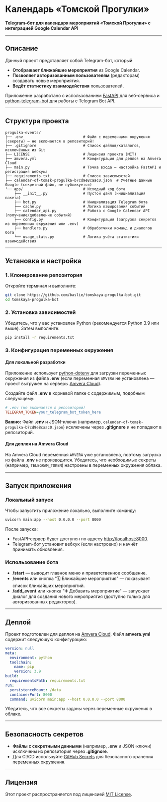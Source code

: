 # Календарь «Томской Прогулки»

**Telegram-бот для календаря мероприятий «Томской Прогулки» с интеграцией Google Calendar API**

---

## Описание

Данный проект представляет собой Telegram-бот, который:
- **Отображает ближайшие мероприятия** из Google Calendar.
- **Позволяет авторизованным пользователям** (редакторам) создавать новые мероприятия.
- **Ведёт статистику взаимодействия** пользователей.

Приложение разработано с использованием [FastAPI](https://fastapi.tiangolo.com/) для веб-сервиса и [python-telegram-bot](https://github.com/python-telegram-bot/python-telegram-bot) для работы с Telegram Bot API.

---

## Структура проекта

```plaintext
progulka-events/
├── .env                           # Файл с переменными окружения (секреты) – не включается в репозиторий!
├── .gitignore                     # Список файлов/каталогов, исключённых из Git
├── LICENSE                        # Лицензия проекта (MIT)
├── amvera.yml                     # Конфигурация для деплоя на Amvera Cloud
├── main.py                        # Точка входа – настройка FastAPI и регистрация вебхука
├── requirements.txt               # Список зависимостей
├── calendar-of-tomsk-progulka-b7cd9e8caac0.json  # Учётные данные Google (секретный файл, не публикуется)
└── app/                           # Исходный код бота
    ├── __init__.py                # Пустой файл (инициализация пакета)
    ├── bot.py                     # Инициализация Telegram бота
    ├── cache.py                   # Логика кэширования событий
    ├── calendar_api.py            # Работа с Google Calendar API (получение/добавление событий)
    ├── config.py                  # Конфигурация (загрузка секретов из переменных окружения или .env)
    ├── handlers.py                # Обработчики команд и диалогов бота
    └── usage_stats.py             # Логика учёта статистики взаимодействия
```

---

## Установка и настройка

### 1. Клонирование репозитория

Откройте терминал и выполните:

```bash
git clone https://github.com/baslie/tomskaya-progulka-bot.git
cd tomskaya-progulka-bot
```

### 2. Установка зависимостей

Убедитесь, что у вас установлен Python (рекомендуется Python 3.9 или выше). Затем выполните:

```bash
pip install -r requirements.txt
```

### 3. Конфигурация переменных окружения

#### Для локальной разработки

Приложение использует [python-dotenv](https://pypi.org/project/python-dotenv/) для загрузки переменных окружения из файла **.env** (если переменная `AMVERA` не установлена — проект выгружен на серверы [Amvera Cloud](https://amvera.ru/)).

Создайте файл **.env** в корневой папке с содержимым, подобным следующему:

```ini
# .env (не включается в репозиторий)
TELEGRAM_TOKEN=your_telegram_bot_token_here
```

**Важно:** Файл **.env** и JSON-ключи (например, `calendar-of-tomsk-progulka-b7cd9e8caac0.json`) исключены через **.gitignore** и не попадают в репозиторий.

#### Для деплоя на Amvera Cloud

На Amvera Cloud переменная `AMVERA` уже установлена, поэтому загрузка из файла **.env** не производится. Убедитесь, что необходимые секреты (например, `TELEGRAM_TOKEN`) настроены в переменных окружения облака.

---

## Запуск приложения

### Локальный запуск

Чтобы запустить приложение локально, выполните команду:

```bash
uvicorn main:app --host 0.0.0.0 --port 8000
```

После запуска:
- FastAPI-сервер будет доступен по адресу [http://localhost:8000](http://localhost:8000).
- Telegram-бот установит вебхук (если настроено) и начнёт принимать обновления.

### Использование бота

- **/start** — выводит главное меню и приветственное сообщение.
- **/events** или кнопка "🗓️ Ближайшие мероприятия" — показывает список ближайших мероприятий.
- **/add_event** или кнопка "➕ Добавить мероприятие" — запускает диалог для создания нового мероприятия (доступно только для авторизованных редакторов).

---

## Деплой

Проект подготовлен для деплоя на [Amvera Cloud](https://amvera.ru/). Файл **amvera.yml** содержит следующую конфигурацию:

```yaml
version: null
meta:
  environment: python
  toolchain:
    name: pip
    version: 3.9
build:
  requirementsPath: requirements.txt
run:
  persistenceMount: /data
  containerPort: 8000
  command: uvicorn main:app --host 0.0.0.0 --port 8000
```

Убедитесь, что все секреты заданы через переменные окружения в облаке.

---

## Безопасность секретов

- **Файлы с секретными данными** (например, **.env** и JSON-ключи) исключены из репозитория через **.gitignore**.
- Для CI/CD используйте [GitHub Secrets](https://docs.github.com/en/actions/security-guides/encrypted-secrets) для безопасного хранения переменных окружения.

---

## Лицензия

Этот проект распространяется под лицензией [MIT License](LICENSE).
